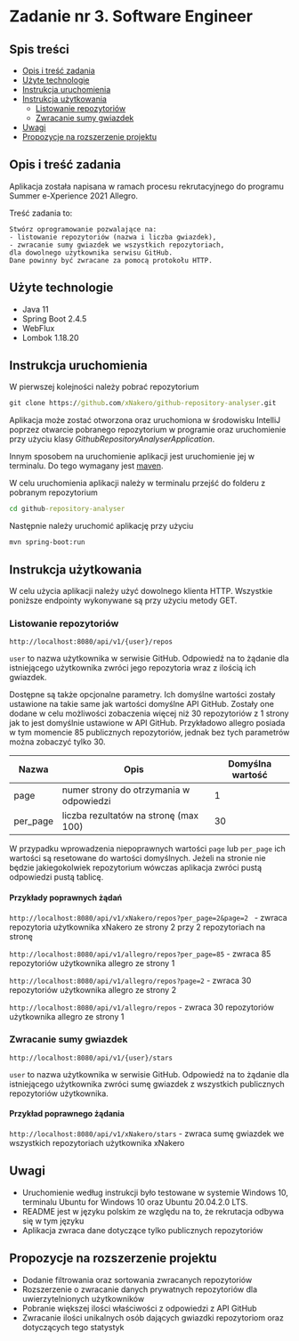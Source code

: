 # Zadanie nr 3. Software Engineer

## Spis treści
* [Opis i treść zadania](#opis-i-treść-zadania)
* [Użyte technologie](#użyte-technologie)
* [Instrukcja uruchomienia](#instrukcja-uruchomienia)
* [Instrukcja użytkowania](#instrukcja-użytkowania)
     * [Listowanie repozytoriów](#listowanie-repozytoriów)
     * [Zwracanie sumy gwiazdek](#zwracanie-sumy-gwiazdek)
* [Uwagi](#uwagi)
* [Propozycje na rozszerzenie projektu](#propozycje-na-rozszerzenie-projektu)

## Opis i treść zadania
Aplikacja została napisana w ramach procesu rekrutacyjnego do programu Summer e-Xperience 2021 Allegro.

Treść zadania to:
```
Stwórz oprogramowanie pozwalające na:
- listowanie repozytoriów (nazwa i liczba gwiazdek),
- zwracanie sumy gwiazdek we wszystkich repozytoriach,
dla dowolnego użytkownika serwisu GitHub.
Dane powinny być zwracane za pomocą protokołu HTTP.
```

## Użyte technologie
- Java 11
- Spring Boot 2.4.5
- WebFlux 
- Lombok 1.18.20

## Instrukcja uruchomienia
 W pierwszej kolejności należy pobrać repozytorium 

```cmd
git clone https://github.com/xNakero/github-repository-analyser.git
 ```

Aplikacja może zostać otworzona oraz uruchomiona w środowisku IntelliJ poprzez otwarcie pobranego repozytorium w programie oraz uruchomienie przy użyciu klasy *GithubRepositoryAnalyserApplication*.

Innym sposobem na uruchomienie aplikacji jest uruchomienie jej w terminalu. Do tego wymagany jest [maven](https://maven.apache.org/install.html).

W celu uruchomienia aplikacji należy w terminalu przejść do folderu z pobranym repozytorium
```cmd
cd github-repository-analyser
```
Następnie należy uruchomić aplikację przy użyciu

```
mvn spring-boot:run
```

## Instrukcja użytkowania
W celu użycia aplikacji należy użyć dowolnego klienta HTTP. Wszystkie poniższe endpointy wykonywane są przy użyciu metody GET.

### Listowanie repozytoriów
```
http://localhost:8080/api/v1/{user}/repos
``` 
``user`` to nazwa użytkownika w serwisie GitHub. Odpowiedź na to żądanie dla istniejącego użytkownika zwróci jego repozytoria wraz z ilością ich gwiazdek. 

Dostępne są także opcjonalne parametry. Ich domyślne wartości zostały ustawione na takie same jak wartości domyślne API GitHub. Zostały one dodane w celu możliwości zobaczenia więcej niż 30 repozytoriów z 1 strony jak to jest domyślnie ustawione w API GitHub. Przykładowo allegro posiada w tym momencie 85 publicznych repozytoriów, jednak bez tych parametrów można zobaczyć tylko 30.

| Nazwa  | Opis |Domyślna wartość |
| ------------- | ------------- |------------- |
| page  | numer strony do otrzymania w odpowiedzi  | 1 |
| per_page  | liczba rezultatów na stronę (max 100)  | 30 |

W przypadku wprowadzenia niepoprawnych wartości ``page`` lub ``per_page`` ich wartości są resetowane do wartości domyślnych. Jeżeli na stronie nie będzie jakiegokolwiek repozytorium wówczas aplikacja zwróci pustą odpowiedzi pustą tablicę. 

#### Przykłady poprawnych żądań
``
http://localhost:8080/api/v1/xNakero/repos?per_page=2&page=2 
`` - zwraca repozytoria użytkownika xNakero ze strony 2 przy 2 repozytoriach na stronę

``
http://localhost:8080/api/v1/allegro/repos?per_page=85
`` - zwraca 85 repozytoriów użytkownika allegro ze strony 1 

``
http://localhost:8080/api/v1/allegro/repos?page=2
`` - zwraca 30 repozytoriów użytkownika allegro ze strony 2

``
http://localhost:8080/api/v1/allegro/repos
`` - zwraca 30 repozytoriów użytkownika allegro ze strony 1

### Zwracanie sumy gwiazdek
```
http://localhost:8080/api/v1/{user}/stars
```
``user`` to nazwa użytkownika w serwisie GitHub. Odpowiedź na to żądanie dla istniejącego użytkownika zwróci sumę gwiazdek z wszystkich publicznych repozytoriów użytkownika.

#### Przykład poprawnego żądania
``
http://localhost:8080/api/v1/xNakero/stars
`` - zwraca sumę gwiazdek we wszystkich repozytoriach użytkownika xNakero

## Uwagi
* Uruchomienie według instrukcji było testowane w systemie Windows 10, terminalu Ubuntu for Windows 10 oraz Ubuntu 20.04.2.0 LTS.
* README jest w języku polskim ze względu na to, że rekrutacja odbywa się w tym języku
* Aplikacja zwraca dane dotyczące tylko publicznych repozytoriów

## Propozycje na rozszerzenie projektu

* Dodanie filtrowania oraz sortowania zwracanych repozytoriów
* Rozszerzenie o zwracanie danych prywatnych repozytoriów dla uwierzytelnionych użytkowników
* Pobranie większej ilości właściwości z odpowiedzi z API GitHub
* Zwracanie ilości unikalnych osób dających gwiazdki repozytoriom oraz dotyczących tego statystyk

 

